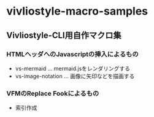 # vivliostyle-macro-samples

## Vivliostyle-CLI用自作マクロ集

### HTMLヘッダへのJavascriptの挿入によるもの

* vs-mermaid … mermaid.jsをレンダリングする
* vs-image-notation … 画像に矢印などを描画する

### VFMのReplace Fookによるもの

* 索引作成